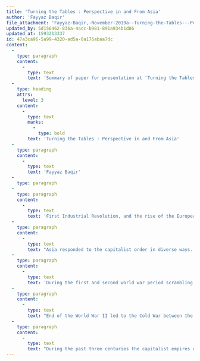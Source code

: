 ```yaml
---
title: 'Turning the Tables : Perspective in and From Asia'
author: 'Fayyaz Baqir'
file_attachment: 'Fayyaz-Baqir,-November-2019a--Turning-the-Tables---Perspective-in-and-From-Asia.--Summary-of-paper-for-presentation-at-workshop-Turning-the-Tables''-x-fb031119-pdf-js250620.pdf'
updated_by: 5d156462-836a-4acc-b981-891a934b1d86
updated_at: 1593213337
id: 47a3ca96-5a99-4320-ad5a-0a176abaa7dc
content:
  -
    type: paragraph
    content:
      -
        type: text
        text: 'Summary of paper for presentation at ‘Turning the Tables : International Development and the Games of Empire’ workshop, at the University of Ottawa on November 5 2019'
  -
    type: heading
    attrs:
      level: 3
    content:
      -
        type: text
        marks:
          -
            type: bold
        text: 'Turning the Tables : Perspective in and From Asia'
  -
    type: paragraph
    content:
      -
        type: text
        text: 'Fayyaz Baqir'
  -
    type: paragraph
  -
    type: paragraph
    content:
      -
        type: text
        text: 'First Industrial Revolution, and the rise of the European Capitalist Empires brought in its wake the celebration of body, suspicion of the soul and commodification of mind; relegating consciousness to pursuit of utilitarian ends through the narrowly carved path of ‘positive’ social sciences. Capitalist mind saw the planet and the universe as its mirror image, a body without a soul. Celebration of bodies triggered off a never-ending quest for colonization, possession, control, and consumption of land and natural habitat of pre capitalist communities, kingdoms and Empires in Asia. In the course of its rise and expansion during the next four centuries global capitalist empire has encountered moments of strife, conflict, chaos, disillusionment and finally it is coming closer to the moment of self annihilation. The Capitalist Order expanded by demolishing the organic relationships between the human communities, and the holistic relationship between the humans and nature; body and soul. It converted every manifestation of nature and every dimension of human activity into a commodity, into an object for drawing utilitarian pleasures. The underlying contradictions of this reductionist and utilitarian approach have brought us and our natural habitat to the brink of destruction.'
  -
    type: paragraph
    content:
      -
        type: text
        text: "Asia responded to the capitalist order in diverse ways. Japan was the first to embrace capitalist science, technology and political norms in the nineteenth century and the first Asian power to defeat a European Empire in early twentieth century. The land of rising sun was the first Asian nation to became part of the glorious West. But it was not considered Western enough and at the end of second world war was subjected to a nuclear attack even after surrendering to the victors. The period between the First Industrial Revolution and the First World War was not only characterized by destruction of the pre capitalist order by the capitalist order but started what in the Asian context came to be called ‘The Great Game’\_between the European Empires – by then already including Russia\_- to lay claim to the biggest share of the global market. This led to armed rebellions in the colonies and the First World War."
  -
    type: paragraph
    content:
      -
        type: text
        text: 'During the first and second world war period scrambling for colonial possessions escalated the conflict between European Empires and certain political forces in China and countries of South and South and East Asia resorted to armed insurrection against the British, French, Portuguese, Dutch and other European Empires. British successfully exterminated insurrections in Malaya and India by isolating and exterminating rebellious communities and infiltrating the ranks of insurgents but other European Empires that depended solely on brutal force and failed in defeating the insurgents or national wars of liberation. Two ‘great democratic states’ of India and Israel that tried to use the isolationist British strategy during the post World War II period against Kashmiris and Palestinians also failed. In British India insurrections and armed rebellions failed but nonviolence and constitutional struggle succeeded in ending the colonial rule. But without the sacrifices of Indian soldiers and millions of Bengali famine victims this political victory would not have been possible. Afghanistan was on the other end of the Spectrum. It is the only pre capitalist society which achieved the singular honor of defeating three European Empires setting feet on its soil- the British, the Russians and Americans. Colonies embraced capitalism during the struggle against the capitalist exploitation.'
  -
    type: paragraph
    content:
      -
        type: text
        text: "End of the World War II led to the Cold War between the market and nonmarket economies for supremacy and control. This period saw unfolding of the second, third and fourth industrial revolutions, the establishment of an open Global Market, collapse of the nonmarket Empire and shift in the centre of global capital to China/India/Asia and threat to the very survival of the planet due to Climate Change. Asian economies are not only attracting global capital on mass scale but making headways in the global knowledge economy shaped by the Fourth Industrial Revolution. The new game has not only set the old capitalist order led by the American Empire against the rising Asian capitalist order led by the emerging Chinese Empire but against the survival of the planet itself. \_"
  -
    type: paragraph
    content:
      -
        type: text
        text: "During the past three centuries the capitalist empires demolished pre capitalist empires, reshaped the sphere of control of the colonial empires and defeated their nonmarket competitors. Capitalist Order overpowered all other orders. This time the capitalist order is under a life-threatening disorder. The choice is not between the capitalist and non capitalist orders but between the capitalist order and life on the planet. The world of nature insists on being befriended not consumed and converted into source of unlimited corporate profits. The world needs a post capitalist, post colonial order. Conventional wisdom does not help. Existing social science builds knowledge on the evidence found in the past. It is scientific in hindsight. It has relegated the task of delving into future to poets, dreamers, artists, magicians and sorcerers. The world in general and the world of Development Studies in particular needs a sorcerer; who is present but not visible to most of us. We need to start the search for the sorcerer. \_"
---
```

